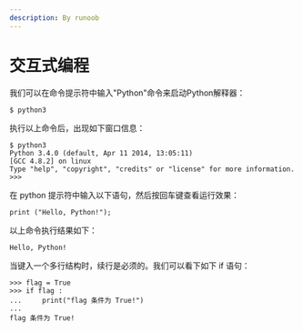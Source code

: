 ```yaml
---
description: By runoob
---
```


# 交互式编程

我们可以在命令提示符中输入"Python"命令来启动Python解释器：

```text
$ python3
```

执行以上命令后，出现如下窗口信息：

```text
$ python3
Python 3.4.0 (default, Apr 11 2014, 13:05:11) 
[GCC 4.8.2] on linux
Type "help", "copyright", "credits" or "license" for more information.
>>> 
```

在 python 提示符中输入以下语句，然后按回车键查看运行效果：

```text
print ("Hello, Python!");
```

以上命令执行结果如下：

```text
Hello, Python!
```

当键入一个多行结构时，续行是必须的。我们可以看下如下 if 语句：

```text
>>> flag = True
>>> if flag :
...     print("flag 条件为 True!")
... 
flag 条件为 True!
```

